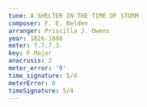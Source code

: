 ```yaml
---
tune: A SHELTER IN THE TIME OF STORM
composer: F. E. Belden
arranger: Priscilla J. Owens
year: 1826-1888
meter: 7.7.7.3.
key: F Major
anacrusis: 2
meter_error: '0'
time_signature: 5/4
meterError: 0
timeSignature: 5/4
---
```

